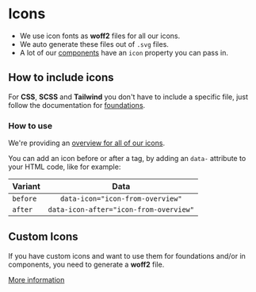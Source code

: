 # Icons

-   We use icon fonts as **woff2** files for all our icons.
-   We auto generate these files out of `.svg` files.
-   A lot of our [components](../../components/readme) have an `icon` property you can pass in.

## How to include icons

For **CSS**, **SCSS** and **Tailwind** you don't have to include a specific file, just follow the documentation for [foundations](../../foundations/readme).

### How to use

We're providing an [overview for all of our icons](./overview).

You can add an icon before or after a tag, by adding an `data-` attribute to your HTML code, like for example:

| Variant  |                  Data                  |
| -------- | :------------------------------------: |
| `before` |    `data-icon="icon-from-overview"`    |
| `after`  | `data-icon-after="icon-from-overview"` |

## Custom Icons

If you have custom icons and want to use them for foundations and/or in components, you need to generate a **woff2** file.

[More information](./CustomIcons.md)
